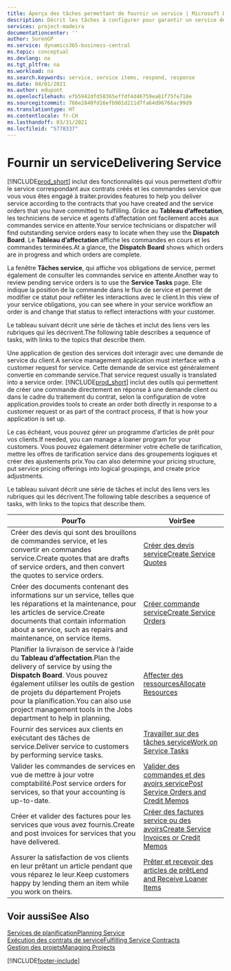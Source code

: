 ```yaml
---
title: Aperçu des tâches permettant de fournir un service | Microsoft Docs
description: Décrit les tâches à configurer pour garantir un service de qualité et respecter les engagement vis-à-vis des clients.
services: project-madeira
documentationcenter: ''
author: SorenGP
ms.service: dynamics365-business-central
ms.topic: conceptual
ms.devlang: na
ms.tgt_pltfrm: na
ms.workload: na
ms.search.keywords: service, service items, respond, response
ms.date: 04/01/2021
ms.author: edupont
ms.openlocfilehash: efb5942dfd58365effdf4d46759ea81f75fe718e
ms.sourcegitcommit: 766e2840fd16efb901d211d7fa64d96766ac99d9
ms.translationtype: HT
ms.contentlocale: fr-CH
ms.lasthandoff: 03/31/2021
ms.locfileid: "5778337"
---
```

# <a name="delivering-service"></a><span data-ttu-id="2a887-103">Fournir un service</span><span class="sxs-lookup"><span data-stu-id="2a887-103">Delivering Service</span></span>
[!INCLUDE[prod_short](includes/prod_short.md)] <span data-ttu-id="2a887-104">inclut des fonctionnalités qui vous permettent d’offrir le service correspondant aux contrats créés et les commandes service que vous vous êtes engagé à traiter.</span><span class="sxs-lookup"><span data-stu-id="2a887-104">provides features to help you deliver service according to the contracts that you have created and the service orders that you have committed to fulfilling.</span></span> <span data-ttu-id="2a887-105">Grâce au **Tableau d’affectation**, les techniciens de service et agents d’affectation ont facilement accès aux commandes service en attente.</span><span class="sxs-lookup"><span data-stu-id="2a887-105">Your service technicians or dispatcher will find outstanding service orders easy to locate when they use the **Dispatch Board**.</span></span> <span data-ttu-id="2a887-106">Le **Tableau d’affectation** affiche les commandes en cours et les commandes terminées.</span><span class="sxs-lookup"><span data-stu-id="2a887-106">At a glance, the **Dispatch Board** shows which orders are in progress and which orders are complete.</span></span>  
  
<span data-ttu-id="2a887-107">La fenêtre **Tâches service**, qui affiche vos obligations de service, permet également de consulter les commandes service en attente.</span><span class="sxs-lookup"><span data-stu-id="2a887-107">Another way to review pending service orders is to use the **Service Tasks** page.</span></span> <span data-ttu-id="2a887-108">Elle indique la position de la commande dans le flux de service et permet de modifier ce statut pour refléter les interactions avec le client.</span><span class="sxs-lookup"><span data-stu-id="2a887-108">In this view of your service obligations, you can see where in your service workflow an order is and change that status to reflect interactions with your customer.</span></span>  
  
<span data-ttu-id="2a887-109">Le tableau suivant décrit une série de tâches et inclut des liens vers les rubriques qui les décrivent.</span><span class="sxs-lookup"><span data-stu-id="2a887-109">The following table describes a sequence of tasks, with links to the topics that describe them.</span></span>   

<span data-ttu-id="2a887-110">Une application de gestion des services doit interagir avec une demande de service du client.</span><span class="sxs-lookup"><span data-stu-id="2a887-110">A service management application must interface with a customer request for service.</span></span> <span data-ttu-id="2a887-111">Cette demande de service est généralement convertie en commande service.</span><span class="sxs-lookup"><span data-stu-id="2a887-111">That service request usually is translated into a service order.</span></span> [!INCLUDE[prod_short](includes/prod_short.md)] <span data-ttu-id="2a887-112">inclut des outils qui permettent de créer une commande directement en réponse à une demande client ou dans le cadre du traitement du contrat, selon la configuration de votre application.</span><span class="sxs-lookup"><span data-stu-id="2a887-112">provides tools to create an order both directly in response to a customer request or as part of the contract process, if that is how your application is set up.</span></span>  
  
<span data-ttu-id="2a887-113">Le cas échéant, vous pouvez gérer un programme d’articles de prêt pour vos clients.</span><span class="sxs-lookup"><span data-stu-id="2a887-113">If needed, you can manage a loaner program for your customers.</span></span> <span data-ttu-id="2a887-114">Vous pouvez également déterminer votre échelle de tarification, mettre les offres de tarification service dans des groupements logiques et créer des ajustements prix.</span><span class="sxs-lookup"><span data-stu-id="2a887-114">You can also determine your pricing structure, put service pricing offerings into logical groupings, and create price adjustments.</span></span>  
  
<span data-ttu-id="2a887-115">Le tableau suivant décrit une série de tâches et inclut des liens vers les rubriques qui les décrivent.</span><span class="sxs-lookup"><span data-stu-id="2a887-115">The following table describes a sequence of tasks, with links to the topics that describe them.</span></span>   
  
|<span data-ttu-id="2a887-116">**Pour**</span><span class="sxs-lookup"><span data-stu-id="2a887-116">**To**</span></span>|<span data-ttu-id="2a887-117">**Voir**</span><span class="sxs-lookup"><span data-stu-id="2a887-117">**See**</span></span>|  
|------------|-------------|  
|<span data-ttu-id="2a887-118">Créer des devis qui sont des brouillons de commandes service, et les convertir en commandes service.</span><span class="sxs-lookup"><span data-stu-id="2a887-118">Create quotes that are drafts of service orders, and then convert the quotes to service orders.</span></span>|[<span data-ttu-id="2a887-119">Créer des devis service</span><span class="sxs-lookup"><span data-stu-id="2a887-119">Create Service Quotes</span></span>](service-how-to-create-service-quotes.md)|
|<span data-ttu-id="2a887-120">Créer des documents contenant des informations sur un service, telles que les réparations et la maintenance, pour les articles de service.</span><span class="sxs-lookup"><span data-stu-id="2a887-120">Create documents that contain information about a service, such as repairs and maintenance, on service items.</span></span>|[<span data-ttu-id="2a887-121">Créer commande service</span><span class="sxs-lookup"><span data-stu-id="2a887-121">Create Service Orders</span></span>](service-how-to-create-service-orders.md)|
|<span data-ttu-id="2a887-122">Planifier la livraison de service à l’aide du **Tableau d’affectation**.</span><span class="sxs-lookup"><span data-stu-id="2a887-122">Plan the delivery of service by using the **Dispatch Board**.</span></span> <span data-ttu-id="2a887-123">Vous pouvez également utiliser les outils de gestion de projets du département Projets pour la planification.</span><span class="sxs-lookup"><span data-stu-id="2a887-123">You can also use project management tools in the Jobs department to help in planning.</span></span>|[<span data-ttu-id="2a887-124">Affecter des ressources</span><span class="sxs-lookup"><span data-stu-id="2a887-124">Allocate Resources</span></span>](service-how-to-allocate-resources.md)|  
|<span data-ttu-id="2a887-125">Fournir des services aux clients en exécutant des tâches de service.</span><span class="sxs-lookup"><span data-stu-id="2a887-125">Deliver service to customers by performing service tasks.</span></span>|[<span data-ttu-id="2a887-126">Travailler sur des tâches service</span><span class="sxs-lookup"><span data-stu-id="2a887-126">Work on Service Tasks</span></span>](service-how-to-work-on-service-tasks.md)|  
|<span data-ttu-id="2a887-127">Valider les commandes de services en vue de mettre à jour votre comptabilité.</span><span class="sxs-lookup"><span data-stu-id="2a887-127">Post service orders for services, so that your accounting is up-to-date.</span></span>|[<span data-ttu-id="2a887-128">Valider des commandes et des avoirs service</span><span class="sxs-lookup"><span data-stu-id="2a887-128">Post Service Orders and Credit Memos</span></span>](service-how-to-post-service-orders.md)|  
|<span data-ttu-id="2a887-129">Créer et valider des factures pour les services que vous avez fournis.</span><span class="sxs-lookup"><span data-stu-id="2a887-129">Create and post invoices for services that you have delivered.</span></span>|[<span data-ttu-id="2a887-130">Créer des factures service ou des avoirs</span><span class="sxs-lookup"><span data-stu-id="2a887-130">Create Service Invoices or Credit Memos</span></span>](service-how-create-invoices.md)|  
|<span data-ttu-id="2a887-131">Assurer la satisfaction de vos clients en leur prêtant un article pendant que vous réparez le leur.</span><span class="sxs-lookup"><span data-stu-id="2a887-131">Keep customers happy by lending them an item while you work on theirs.</span></span>| [<span data-ttu-id="2a887-132">Prêter et recevoir des articles de prêt</span><span class="sxs-lookup"><span data-stu-id="2a887-132">Lend and Receive Loaner Items</span></span>](service-how-to-lend-receive-loaners.md)|
  
## <a name="see-also"></a><span data-ttu-id="2a887-133">Voir aussi</span><span class="sxs-lookup"><span data-stu-id="2a887-133">See Also</span></span>  
[<span data-ttu-id="2a887-134">Services de planification</span><span class="sxs-lookup"><span data-stu-id="2a887-134">Planning Service</span></span>](service-plan-service.md)  
[<span data-ttu-id="2a887-135">Exécution des contrats de service</span><span class="sxs-lookup"><span data-stu-id="2a887-135">Fulfilling Service Contracts</span></span>](service-fulfill-service-contracts.md)  
[<span data-ttu-id="2a887-136">Gestion des projets</span><span class="sxs-lookup"><span data-stu-id="2a887-136">Managing Projects</span></span>](projects-manage-projects.md)  


[!INCLUDE[footer-include](includes/footer-banner.md)]
